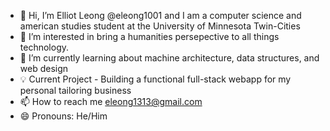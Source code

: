 - 👋 Hi, I’m Elliot Leong @eleong1001 and I am a computer science and american studies student at the University of Minnesota Twin-Cities
- 👀 I’m interested in bring a humanities persepective to all things technology.
- 🌱 I’m currently learning about machine architecture, data structures, and web design
- 💡 Current Project - Building a functional full-stack webapp for my personal tailoring business
- 📫 How to reach me eleong1313@gmail.com
- 😄 Pronouns: He/Him



